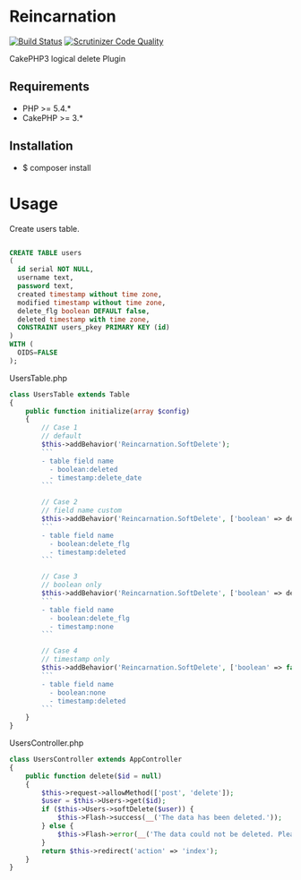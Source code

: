 # Reincarnation

[![Build Status](https://travis-ci.org/fusic/Reincarnation.svg?branch=master)](https://travis-ci.org/fusic/Reincarnation)
[![Scrutinizer Code Quality](https://scrutinizer-ci.com/g/fusic/Reincarnation/badges/quality-score.png?b=master)](https://scrutinizer-ci.com/g/fusic/Reincarnation/?branch=master)

CakePHP3 logical delete Plugin

## Requirements

- PHP >= 5.4.*
- CakePHP >= 3.*

## Installation

- $ composer install

# Usage

 Create users table.

```sql

CREATE TABLE users
(
  id serial NOT NULL,
  username text,
  password text,
  created timestamp without time zone,
  modified timestamp without time zone,
  delete_flg boolean DEFAULT false,
  deleted timestamp with time zone,
  CONSTRAINT users_pkey PRIMARY KEY (id)
)
WITH (
  OIDS=FALSE
);
```

 UsersTable.php

```php
class UsersTable extends Table
{
    public function initialize(array $config)
    {
        // Case 1
        // default
        $this->addBehavior('Reincarnation.SoftDelete');
        ```
        - table field name
          - boolean:deleted
          - timestamp:delete_date
        ```

        // Case 2
        // field name custom
        $this->addBehavior('Reincarnation.SoftDelete', ['boolean' => delete_flg, 'timestamp' => 'deleted']);
        ```
        - table field name
          - boolean:delete_flg
          - timestamp:deleted
        ```

        // Case 3
        // boolean only
        $this->addBehavior('Reincarnation.SoftDelete', ['boolean' => delete_flg, 'timestamp' => false]);
        ```
        - table field name
          - boolean:delete_flg
          - timestamp:none
        ```

        // Case 4
        // timestamp only
        $this->addBehavior('Reincarnation.SoftDelete', ['boolean' => false, 'timestamp' => 'deleted']);
        ```
        - table field name
          - boolean:none
          - timestamp:deleted
        ```
    }
}
```

 UsersController.php

```php
class UsersController extends AppController
{
    public function delete($id = null)
    {
        $this->request->allowMethod(['post', 'delete']);
        $user = $this->Users->get($id);
        if ($this->Users->softDelete($user)) {
            $this->Flash->success(__('The data has been deleted.'));
        } else {
            $this->Flash->error(__('The data could not be deleted. Please, try again.'));
        }
        return $this->redirect('action' => 'index');
    }
}
```


